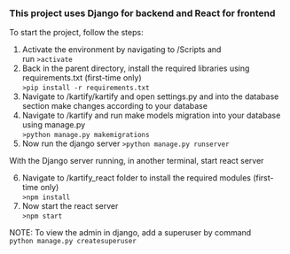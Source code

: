 ### This project uses Django for backend and React for frontend
To start the project, follow the steps:
1. Activate the environment by navigating to /Scripts and  
run `>activate`
2. Back in the parent directory, install the required libraries using requirements.txt (first-time only)  
`>pip install -r requirements.txt`
3. Navigate to /kartify/kartify and open settings.py and into the database section make changes according to your database
4. Navigate to /kartify and run make models migration into your database using manage.py   
`>python manage.py makemigrations `  
5. Now run the django server
`>python manage.py runserver`

With the Django server running, in another terminal, start react server  

6. Navigate to /kartify_react folder to install the required modules (first-time only)  
`>npm install `
7. Now start the react server  
`>npm start`


NOTE:
To view the admin in django, add a superuser by command  
`python manage.py createsuperuser`
